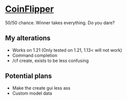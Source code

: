 # [CoinFlipper](https://www.spigotmc.org/resources/coinflipper.33916/)
50/50 chance. Winner takes everything. Do you dare?
## My alterations
- Works on 1.21 (Only tested on 1.21, 1.13< will not work)
- Command completion
- /cf create, exists to be less confusing

## Potential plans
- Make the create gui less ass
- Custom model data

